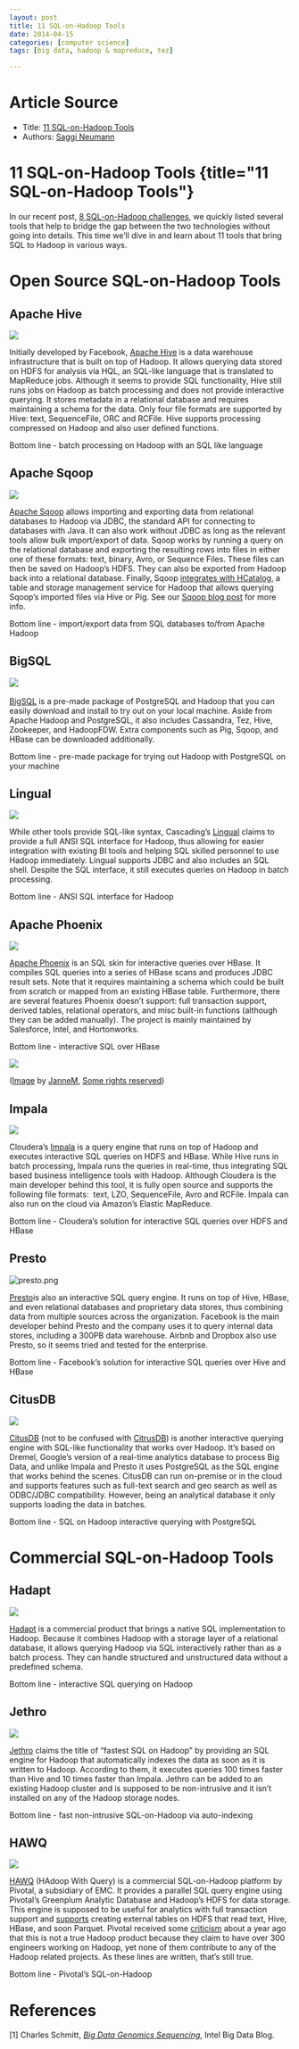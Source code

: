 ```yaml
---
layout: post
title: 11 SQL-on-Hadoop Tools
date: 2014-04-15
categories: [computer science]
tags: [big data, hadoop & mapreduce, tez]

---
```


# Article Source
* Title: [11 SQL-on-Hadoop Tools](/blog/2014/04/11-sql-on-hadoop-tools/)
* Authors: [Saggi Neumann](/blog/2014/04/11-sql-on-hadoop-tools/)

# 11 SQL-on-Hadoop Tools {title="11 SQL-on-Hadoop Tools"}


In our recent post, [8 SQL-on-Hadoop
challenges](http://sungsoo.github.io/2014/04/15/eight-sql-on-hadoop-challenges.html),
we quickly listed several tools that help to bridge the gap between the
two technologies without going into details. This time we’ll dive in and
learn about 11 tools that bring SQL to Hadoop in various ways.

# Open Source SQL-on-Hadoop Tools

## Apache Hive

![](http://assets.xplenty.com/blog/assets/2014/04/logos/hive.png)

Initially developed by Facebook, [Apache Hive](https://hive.apache.org/)
is a data warehouse infrastructure that is built on top of Hadoop. It
allows querying data stored on HDFS for analysis via HQL, an SQL-like
language that is translated to MapReduce jobs. Although it seems to
provide SQL functionality, Hive still runs jobs on Hadoop as batch
processing and does not provide interactive querying. It stores metadata
in a relational database and requires maintaining a schema for the data.
Only four file formats are supported by Hive: text, SequenceFile, ORC
and RCFile. Hive supports processing compressed on Hadoop and also user
defined functions.

Bottom line - batch processing on Hadoop with an SQL like language

## Apache Sqoop

![](http://assets.xplenty.com/blog/assets/2014/04/logos/sqoop.png)

[Apache Sqoop](http://sqoop.apache.org/) allows importing and exporting
data from relational databases to Hadoop via JDBC, the standard API for
connecting to databases with Java. It can also work without JDBC as long
as the relevant tools allow bulk import/export of data. Sqoop works by
running a query on the relational database and exporting the resulting
rows into files in either one of these formats: text, binary, Avro, or
Sequence Files. These files can then be saved on Hadoop’s HDFS. They can
also be exported from Hadoop back into a relational database. Finally,
Sqoop [integrates with
HCatalog](http://sqoop.apache.org/docs/1.4.4/SqoopUserGuide.html#_sqoop_hcatalog_integration),
a table and storage management service for Hadoop that allows querying
Sqoop’s imported files via Hive or Pig. See our [Sqoop blog
post](http://www.xplenty.com/blog/2014/04/integrating-relational-databases-with-apache-hadoop/)
for more info.

Bottom line - import/export data from SQL databases to/from Apache
Hadoop

## BigSQL

![](http://assets.xplenty.com/blog/assets/2014/04/logos/bigsql.png)  

[BigSQL](http://www.bigsql.org/se/) is a pre-made package of PostgreSQL
and Hadoop that you can easily download and install to try out on your
local machine. Aside from Apache Hadoop and PostgreSQL, it also includes
Cassandra, Tez, Hive, Zookeeper, and HadoopFDW. Extra components such as
Pig, Sqoop, and HBase can be downloaded additionally.

Bottom line - pre-made package for trying out Hadoop with PostgreSQL on
your machine

## Lingual

![](http://assets.xplenty.com/blog/assets/2014/04/logos/cascading.png)

While other tools provide SQL-like syntax, Cascading’s
[Lingual](http://www.cascading.org/projects/lingual/) claims to provide
a full ANSI SQL interface for Hadoop, thus allowing for easier
integration with existing BI tools and helping SQL skilled personnel to
use Hadoop immediately. Lingual supports JDBC and also includes an SQL
shell. Despite the SQL interface, it still executes queries on Hadoop in
batch processing.

Bottom line - ANSI SQL interface for Hadoop

## Apache Phoenix

![](http://assets.xplenty.com/blog/assets/2014/04/logos/apache-phoenix.png)

[Apache Phoenix](http://phoenix.incubator.apache.org/) is an SQL skin
for interactive queries over HBase. It compiles SQL queries into a
series of HBase scans and produces JDBC result sets. Note that it
requires maintaining a schema which could be built from scratch or
mapped from an existing HBase table. Furthermore, there are several
features Phoenix doesn’t support: full transaction support, derived
tables, relational operators, and misc built-in functions (although they
can be added manually). The project is mainly maintained by Salesforce,
Intel, and Hortonworks.

Bottom line - interactive SQL over HBase

![](http://assets.xplenty.com/blog/assets/2014/04/sql-on-hadoop-tools2.jpg)

([Image](https://www.flickr.com/photos/jannem/3312115991/in/photostream/)
by [JanneM](https://www.flickr.com/photos/jannem/), [Some rights
reserved](https://creativecommons.org/licenses/by-sa/2.0/))

## Impala

![](http://assets.xplenty.com/blog/assets/2014/04/logos/cloudera-impala.png)

Cloudera’s
[Impala](http://www.cloudera.com/content/cloudera/en/products-and-services/cdh/impala.html)
is a query engine that runs on top of Hadoop and executes interactive
SQL queries on HDFS and HBase. While Hive runs in batch processing,
Impala runs the queries in real-time, thus integrating SQL based
business intelligence tools with Hadoop. Although Cloudera is the main
developer behind this tool, it is fully open source and supports the
following file formats:  text, LZO, SequenceFile, Avro and RCFile.
Impala can also run on the cloud via Amazon’s Elastic MapReduce.

Bottom line - Cloudera’s solution for interactive SQL queries over HDFS
and HBase

## Presto

![presto.png](http://assets.xplenty.com/blog/assets/2014/04/logos/presto.png)

[Presto](http://prestodb.io/)is also an interactive SQL query engine. It
runs on top of Hive, HBase, and even relational databases and
proprietary data stores, thus combining data from multiple sources
across the organization. Facebook is the main developer behind Presto
and the company uses it to query internal data stores, including a 300PB
data warehouse. Airbnb and Dropbox also use Presto, so it seems tried
and tested for the enterprise.

Bottom line - Facebook’s solution for interactive SQL queries over Hive
and HBase

## CitusDB

![](http://assets.xplenty.com/blog/assets/2014/04/logos/citusdata.png)

[CitusDB](http://www.citusdata.com/) (not to be confused with
[CitrusDB](http://www.citrusdb.org/)) is another interactive querying
engine with SQL-like functionality that works over Hadoop. It’s based on
Dremel, Google’s version of a real-time analytics database to process
Big Data, and unlike Impala and Presto it uses PostgreSQL as the SQL
engine that works behind the scenes. CitusDB can run on-premise or in
the cloud and supports features such as full-text search and geo search
as well as ODBC/JDBC compatibility. However, being an analytical
database it only supports loading the data in batches.

Bottom line - SQL on Hadoop interactive querying with PostgreSQL

# Commercial SQL-on-Hadoop Tools

## Hadapt

![](http://assets.xplenty.com/blog/assets/2014/04/logos/hadapt.png)

[Hadapt](http://hadapt.com/) is a commercial product that brings a
native SQL implementation to Hadoop. Because it combines Hadoop with a
storage layer of a relational database, it allows querying Hadoop via
SQL interactively rather than as a batch process. They can handle
structured and unstructured data without a predefined schema.

Bottom line - interactive SQL querying on Hadoop

## Jethro

![](http://assets.xplenty.com/blog/assets/2014/04/logos/jethro-data.png)

[Jethro](http://jethrodata.com/) claims the title of “fastest SQL on
Hadoop” by providing an SQL engine for Hadoop that automatically indexes
the data as soon as it is written to Hadoop. According to them, it
executes queries 100 times faster than Hive and 10 times faster than
Impala. Jethro can be added to an existing Hadoop cluster and is
supposed to be non-intrusive and it isn’t installed on any of the Hadoop
storage nodes.

Bottom line - fast non-intrusive SQL-on-Hadoop via auto-indexing

## HAWQ

![](http://assets.xplenty.com/blog/assets/2014/04/logos/hawq.png)

[HAWQ](http://www.gopivotal.com/sites/default/files/Hawq_WP_042313_FINAL.pdf)
(HAdoop With Query) is a commercial SQL-on-Hadoop platform by Pivotal, a
subsidiary of EMC. It provides a parallel SQL query engine using
Pivotal’s Greenplum Analytic Database and Hadoop’s HDFS for data
storage. This engine is supposed to be useful for analytics with full
transaction support and [supports](http://www.pivotalguru.com/?p=642)
creating external tables on HDFS that read text, Hive, HBase, and soon
Parquet. Pivotal received some
[criticism](http://hortonworks.com/blog/did-emc-just-say-fork-you-to-hadoop-community/)
about a year ago that this is not a true Hadoop product because they
claim to have over 300 engineers working on Hadoop, yet none of them
contribute to any of the Hadoop related projects. As these lines are
written, that’s still true.

Bottom line - Pivotal’s SQL-on-Hadoop


# References
[1] Charles Schmitt, [*Big Data Genomics Sequencing*](http://www.intel.com/content/www/us/en/big-data/renci-peer-story.html), Intel Big Data Blog.